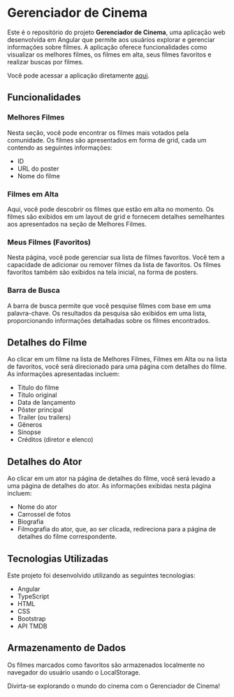 # Gerenciador de Cinema

Este é o repositório do projeto **Gerenciador de Cinema**, uma aplicação web desenvolvida em Angular que permite aos usuários explorar e gerenciar informações sobre filmes. A aplicação oferece funcionalidades como visualizar os melhores filmes, os filmes em alta, seus filmes favoritos e realizar buscas por filmes.

Você pode acessar a aplicação diretamente [aqui](https://gerenciador-de-cinema-3dgv.onrender.com/view/home/melhores/1).

## Funcionalidades

### Melhores Filmes

Nesta seção, você pode encontrar os filmes mais votados pela comunidade. Os filmes são apresentados em forma de grid, cada um contendo as seguintes informações:
- ID
- URL do poster
- Nome do filme

### Filmes em Alta

Aqui, você pode descobrir os filmes que estão em alta no momento. Os filmes são exibidos em um layout de grid e fornecem detalhes semelhantes aos apresentados na seção de Melhores Filmes.

### Meus Filmes (Favoritos)

Nesta página, você pode gerenciar sua lista de filmes favoritos. Você tem a capacidade de adicionar ou remover filmes da lista de favoritos. Os filmes favoritos também são exibidos na tela inicial, na forma de posters.

### Barra de Busca

A barra de busca permite que você pesquise filmes com base em uma palavra-chave. Os resultados da pesquisa são exibidos em uma lista, proporcionando informações detalhadas sobre os filmes encontrados.

## Detalhes do Filme

Ao clicar em um filme na lista de Melhores Filmes, Filmes em Alta ou na lista de favoritos, você será direcionado para uma página com detalhes do filme. As informações apresentadas incluem:
- Título do filme
- Título original
- Data de lançamento
- Pôster principal
- Trailer (ou trailers)
- Gêneros
- Sinopse
- Créditos (diretor e elenco)

## Detalhes do Ator

Ao clicar em um ator na página de detalhes do filme, você será levado a uma página de detalhes do ator. As informações exibidas nesta página incluem:
- Nome do ator
- Carrossel de fotos
- Biografia
- Filmografia do ator, que, ao ser clicada, redireciona para a página de detalhes do filme correspondente.

## Tecnologias Utilizadas

Este projeto foi desenvolvido utilizando as seguintes tecnologias:
- Angular
- TypeScript
- HTML
- CSS
- Bootstrap
- API TMDB

## Armazenamento de Dados

Os filmes marcados como favoritos são armazenados localmente no navegador do usuário usando o LocalStorage.

Divirta-se explorando o mundo do cinema com o Gerenciador de Cinema!

